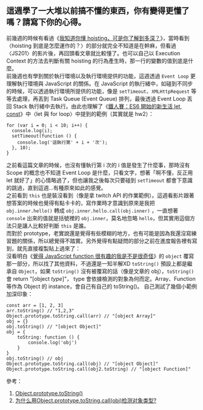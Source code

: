 ## 這週學了一大堆以前搞不懂的東西，你有變得更懂了嗎？請寫下你的心得。

前幾週的時候有看過《[我知道你懂 hoisting，可是你了解到多深？](https://blog.huli.tw/2018/11/10/javascript-hoisting-and-tdz/)》，當時看到〈hoisting 到底是怎麼運作的？〉的部分就完全不知道是在幹麻，但看過〈JS201〉的影片後，再回頭看文章就比較懂了。也可以自己以 Execution Context 的方法去判斷有關 hoisting 的行為產生時，那一行的變數的值到底是什麼。  
前幾週也有學到關於執行環境以及執行環境提供的功能，這週透過 `Event Loop` 更理解執行環境與 JavaScript 的關係。在 JavaScript 的執行緒中，如碰到不同步的時候，可以透過執行環境所提供的功能，像是 `setTimeout`、`XMLHttpRequest` 等等去處理，再丟到 Task Queue (Event Queue) 排列，最後透過 Event Loop 丟回 Stack 執行緒中去執行。由此也理解了《[鐵人賽：ES6 開始的新生活 let, const](https://wcc723.github.io/javascript/2017/12/20/javascript-es6-let-const/)》中〈let 與 for loop〉中提到的範例（其實就是 hw2）：

```
for (var i = 0; i < 10; i++) {
  console.log(i);
  setTimeout(function () {
    console.log('這執行第' + i + '次');
  }, 10);
}
```
之前看這篇文章的時候，也沒有懂執行第 i 次的 i 值是發生了什麼事，那時沒有 Scope 的概念也不知道 Event Loop 是什麼，只看文字，想著「啊不懂，反正用 let 就好了」的心情略過了，但也讓我之後每次只要碰到 `setTimeout` 都會下意識的跳過，直到這週...有種原來如此的感覺。  
之前看到 `this` 也是裝沒看到（像是拿 twitch API 的作業範例）。這週看影片跟著想答案的時候也覺得有點卡卡的，寫作業時才意識到原來是我把 `obj.inner.hello()` 轉成 `obj.inner.hello.call(obj.inner)` ，一直想著 `console` 出來的值就是括號裡的 `obj.inner`，莫名地忽略 `hello`，但其實用這個方法只是讓人比較好判斷 `this` 是誰。  
而對於 prototype，老實說還是覺得有些模糊的地方，也有可能是因為我還沒寫練習題的關係，所以總覺得不踏實。另外覺得有點疑問的部分之前在進度報告裡有寫到，就先直接複製貼上過來了：  
沒看明白《[覺得 JavaScript function 很有趣的我是不是很奇怪]()》的 `object` 覆寫那一部分，所以找了其他資料，不過還是一知半解XD `toString()` 預設上都是繼承自 `Object`，如果 `toString()` 沒有被覆寫的話（像是文章的 obj），`toString()` 會 return "\[object *type*]"， type 會依據檢測的對象為何而定。Array、Function 等作為 Object 的 instance，會自己有自己的 toString()。
自己測試了幾個小範例加深印象：

```
const arr = [1, 2, 3]
arr.toString() // "1,2,3"
Object.prototype.toString.call(arr) // "[object Array]"
obj = {}
obj.toString() // "[object Object]"
obj = {
    toString: function () {
        console.log('obj')
    }
}
obj.toString() // obj
Object.prototype.toString.call(obj) // "[object Object]"
Object.prototype.toString.call(obj2.toString) // "[object Function]"
```

參考：
1. [Object.prototype.toString()](https://developer.mozilla.org/en-US/docs/Web/JavaScript/Reference/Global_Objects/Object/toString)
2. [为什么用Object.prototype.toString.call(obj)检测对象类型?](https://www.cnblogs.com/youhong/p/6209054.html)
